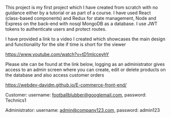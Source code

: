 This project is my first project which I have created from scratch with no guidance either by a tutorial or as part of a course. I have used React (class-based components) and Redux for state management, Node and Express on the back-end with nosql MongoDB as a database. I use JWT tokens to authenticate users and protect routes.

I have provided a link to a video I created which showcases the main design and functionality for the site if time is short for the viewer

https://www.youtube.com/watch?v=tD1mlcceyhY

Please site can be found at the link below, logging as an administrator gives access to an admin screen where you can create, edit or delete products on the database and also access customer orders

https://webdev-davidm.github.io/E-commerce-front-end/

Customer: username: footballblubber@googlemail.com, password: Technics1

Administrator: username: admin@company123.com, password: admin123

